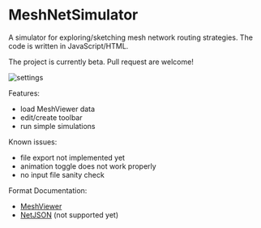 # MeshNetSimulator

A simulator for exploring/sketching mesh network routing strategies.
The code is written in JavaScript/HTML.

The project is currently beta. Pull request are welcome!

![settings](https://raw.githubusercontent.com/mwarning/MeshNetSimulator/master/screenshot.png)

Features:
- load MeshViewer data
- edit/create toolbar
- run simple simulations

Known issues:
- file export not implemented yet
- animation toggle does not work properly
- no input file sanity check

Format Documentation:
- [MeshViewer]()
- [NetJSON](http://netjson.org/rfc.html#rfc.section.5) (not supported yet)
